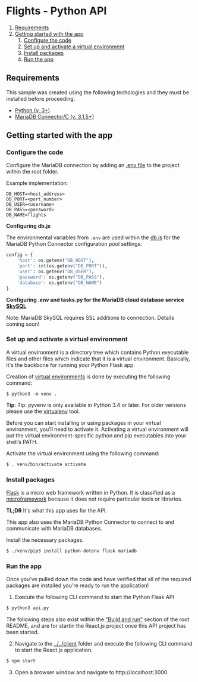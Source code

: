 # Flights - Python API

1. [Requirements](#requirements)
2. [Getting started with the app](#getting-started)
    1. [Configure the code](#configure-code)
    2. [Set up and activate a virtual environment](#activate)
    3. [Install packages](#install-packages)
    4. [Run the app](#run-app)

## Requirements <a name="requirements"></a>

This sample was created using the following techologies and they must be installed before proceeding.

* [Python (v, 3+)](https://www.python.org/downloads/)
* [MariaDB Connector/C (v. 3.1.5+)](https://mariadb.com/products/skysql/docs/clients/mariadb-connector-c-for-skysql-services/)

## Getting started with the app <a name="getting-started"></a>

### Configure the code <a name="configure-code"></a>

Configure the MariaDB connection by adding an [.env file](https://pypi.org/project/python-dotenv/) to the project within the root folder.

Example implementation:

```
DB_HOST=<host_address>
DB_PORT=<port_number>
DB_USER=<username>
DB_PASS=<password>
DB_NAME=flights
```

**Configuring db.js**

The environmental variables from `.env` are used within the [db.js](src/db.js) for the MariaDB Python Connector configuration pool settings:

```python
config = {
    'host': os.getenv("DB_HOST"),
    'port': int(os.getenv("DB_PORT")),
    'user': os.getenv("DB_USER"),
    'password': os.getenv("DB_PASS"),
    'database': os.getenv("DB_NAME")
}
```

**Configuring .env and tasks.py for the MariaDB cloud database service [SkySQL](https://mariadb.com/products/skysql/)**

Note: MariaDB SkySQL requires SSL additions to connection. Details coming soon!

### Set up and activate a virtual environment <a name="activate"></a>

A virtual environment is a directory tree which contains Python executable files and other files which indicate that it is a virtual environment. Basically, it's the backbone for running your Python Flask app.

Creation of [virtual environments](https://docs.python.org/3/library/venv.html?ref=hackernoon.com#venv-def) is done by executing the following command:

```
$ python3 -m venv .
```

**Tip**: Tip: pyvenv is only available in Python 3.4 or later. For older versions please use the [virtualenv](https://virtualenv.pypa.io/en/latest/) tool. 

Before you can start installing or using packages in your virtual environment, you’ll need to activate it. Activating a virtual environment will put the virtual environment-specific python and pip executables into your shell’s PATH.

Activate the virtual environment using the following command:

```bash
$ . venv/bin/activate activate
```

### Install packages <a name="install-packages"></a>

[Flask](https://flask.palletsprojects.com/en/1.1.x/?ref=hackernoon.com) is a micro web framework written in Python. It is classified as a [microframework](https://en.wikipedia.org/wiki/Microframework) because it does not require particular tools or libraries. 

**TL;DR** It's what this app uses for the API.

This app also uses the MariaDB Python Connector to connect to and communicate with MariaDB databases. 

Install the necessary packages.

```bash
$ ./venv/pip3 install python-dotenv flask mariadb
```

### Run the app <a name="run-app"></a>

Once you've pulled down the code and have verified that all of the required packages are installed you're ready to run the application! 

1. Execute the following CLI command to start the Python Flask API

```bash
$ python3 api.py
```

The following steps also exist within the ["Build and run"](../../#build-and-run-the-app-) section of the root README, and are for startin the React.js project once this API project has been started.

2. Navigate to the [../../client](client) folder and execute the following CLI command to start the React.js application.

```bash 
$ npm start
```

3. Open a browser window and navigate to http://localhost:3000.
